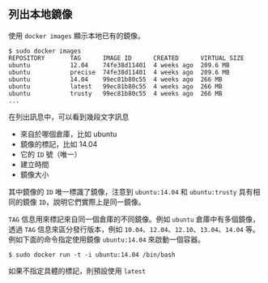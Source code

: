 ## 列出本地鏡像
使用 `docker images` 顯示本地已有的鏡像。
```
$ sudo docker images
REPOSITORY       TAG      IMAGE ID      CREATED      VIRTUAL SIZE
ubuntu           12.04    74fe38d11401  4 weeks ago  209.6 MB
ubuntu           precise  74fe38d11401  4 weeks ago  209.6 MB
ubuntu           14.04    99ec81b80c55  4 weeks ago  266 MB
ubuntu           latest   99ec81b80c55  4 weeks ago  266 MB
ubuntu           trusty   99ec81b80c55  4 weeks ago  266 MB
...
```

在列出訊息中，可以看到幾段文字訊息

* 來自於哪個倉庫，比如 ubuntu
* 鏡像的標記，比如 14.04
* 它的 `ID` 號（唯一）
* 建立時間
* 鏡像大小

其中鏡像的 `ID` 唯一標識了鏡像，注意到 `ubuntu:14.04` 和 `ubuntu:trusty` 具有相同的鏡像 `ID`，說明它們實際上是同一鏡像。

`TAG` 信息用來標記來自同一個倉庫的不同鏡像。例如 `ubuntu` 倉庫中有多個鏡像，透過 `TAG` 信息來區分發行版本，例如 `10.04`、`12.04`、`12.10`、`13.04`、`14.04` 等。例如下面的命令指定使用鏡像 `ubuntu:14.04` 來啟動一個容器。
```
$ sudo docker run -t -i ubuntu:14.04 /bin/bash
```

如果不指定具體的標記，則預設使用 `latest` 
